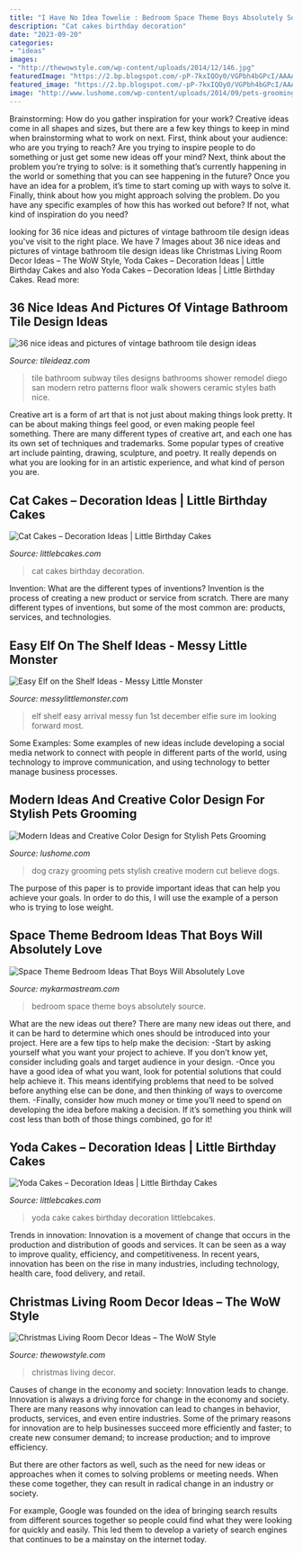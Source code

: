 ```yaml
---
title: "I Have No Idea Towelie : Bedroom Space Theme Boys Absolutely Source"
description: "Cat cakes birthday decoration"
date: "2023-09-20"
categories:
- "ideas"
images:
- "http://thewowstyle.com/wp-content/uploads/2014/12/146.jpg"
featuredImage: "https://2.bp.blogspot.com/-pP-7kxIQOy0/VGPbh4bGPcI/AAAAAAAABFk/JH7WeOQL_Rk/s1600/1500975_10151925407443089_1180067593_o.jpg"
featured_image: "https://2.bp.blogspot.com/-pP-7kxIQOy0/VGPbh4bGPcI/AAAAAAAABFk/JH7WeOQL_Rk/s1600/1500975_10151925407443089_1180067593_o.jpg"
image: "http://www.lushome.com/wp-content/uploads/2014/09/pets-grooming-dogs-fur-color-design-14.jpg"
---
```



Brainstorming: How do you gather inspiration for your work?
Creative ideas come in all shapes and sizes, but there are a few key things to keep in mind when brainstorming what to work on next. First, think about your audience: who are you trying to reach? Are you trying to inspire people to do something or just get some new ideas off your mind? Next, think about the problem you’re trying to solve: is it something that’s currently happening in the world or something that you can see happening in the future? Once you have an idea for a problem, it’s time to start coming up with ways to solve it. Finally, think about how you might approach solving the problem. Do you have any specific examples of how this has worked out before? If not, what kind of inspiration do you need?

	

		
looking for 36 nice ideas and pictures of vintage bathroom tile design ideas you've visit to the right place. We have 7 Images about 36 nice ideas and pictures of vintage bathroom tile design ideas like Christmas Living Room Decor Ideas – The WoW Style, Yoda Cakes – Decoration Ideas | Little Birthday Cakes and also Yoda Cakes – Decoration Ideas | Little Birthday Cakes. Read more:
		
    
## 36 Nice Ideas And Pictures Of Vintage Bathroom Tile Design Ideas

<img loading=lazy src="https://www.tileideaz.com/wp-content/uploads/2015/09/licious-bathroom-design-terrific-black-white-vintage-bathroom-tile-walk-in-shower-designs-for-small-bathrooms-bathroom-color-ideas-for-small-bathrooms.jpg" onerror="this.onerror=null;this.src='https://tse3.mm.bing.net/th?id=OIP.uUlQs1y9dmmYWTfrJWSJdgHaJ4&amp;pid=15.1';" alt="36 nice ideas and pictures of vintage bathroom tile design ideas">

_Source: tileideaz.com_

>tile bathroom subway tiles designs bathrooms shower remodel diego san modern retro patterns floor walk showers ceramic styles bath nice. 

	

Creative art is a form of art that is not just about making things look pretty. It can be about making things feel good, or even making people feel something. There are many different types of creative art, and each one has its own set of techniques and trademarks. Some popular types of creative art include painting, drawing, sculpture, and poetry. It really depends on what you are looking for in an artistic experience, and what kind of person you are.

    
## Cat Cakes – Decoration Ideas | Little Birthday Cakes

<img loading=lazy src="https://www.littlebcakes.com/wp-content/uploads/2014/01/Cat-Birthday-Cakes-Pictures-768x1024.jpg" onerror="this.onerror=null;this.src='https://tse3.mm.bing.net/th?id=OIP.DtKoUJYBVFrINkH6MsDqZAHaJ4&amp;pid=15.1';" alt="Cat Cakes – Decoration Ideas | Little Birthday Cakes">

_Source: littlebcakes.com_

>cat cakes birthday decoration. 

	

Invention: What are the different types of inventions?
Invention is the process of creating a new product or service from scratch. There are many different types of inventions, but some of the most common are: products, services, and technologies.

    
## Easy Elf On The Shelf Ideas - Messy Little Monster

<img loading=lazy src="https://2.bp.blogspot.com/-pP-7kxIQOy0/VGPbh4bGPcI/AAAAAAAABFk/JH7WeOQL_Rk/s1600/1500975_10151925407443089_1180067593_o.jpg" onerror="this.onerror=null;this.src='https://tse1.mm.bing.net/th?id=OIP.pcL_-hWkR_cXJtW53ak1KwHaJ4&amp;pid=15.1';" alt="Easy Elf on the Shelf Ideas - Messy Little Monster">

_Source: messylittlemonster.com_

>elf shelf easy arrival messy fun 1st december elfie sure im looking forward most. 

	

Some Examples:
Some examples of new ideas include developing a social media network to connect with people in different parts of the world, using technology to improve communication, and using technology to better manage business processes.

    
## Modern Ideas And Creative Color Design For Stylish Pets Grooming

<img loading=lazy src="http://www.lushome.com/wp-content/uploads/2014/09/pets-grooming-dogs-fur-color-design-14.jpg" onerror="this.onerror=null;this.src='https://tse3.mm.bing.net/th?id=OIP.7rySlSBi6cO_PuOjZt61BQHaFj&amp;pid=15.1';" alt="Modern Ideas and Creative Color Design for Stylish Pets Grooming">

_Source: lushome.com_

>dog crazy grooming pets stylish creative modern cut believe dogs. 

	

The purpose of this paper is to provide important ideas that can help you achieve your goals. In order to do this, I will use the example of a person who is trying to lose weight.

    
## Space Theme Bedroom Ideas That Boys Will Absolutely Love

<img loading=lazy src="https://mykarmastream.com/wp-content/uploads/2018/02/space-theme-bedroom-4-.jpg" onerror="this.onerror=null;this.src='https://tse3.mm.bing.net/th?id=OIP.I1qswdiEr13flu5ukc4q2AHaKW&amp;pid=15.1';" alt="Space Theme Bedroom Ideas That Boys Will Absolutely Love">

_Source: mykarmastream.com_

>bedroom space theme boys absolutely source. 

	

What are the new ideas out there?
There are many new ideas out there, and it can be hard to determine which ones should be introduced into your project. Here are a few tips to help make the decision: 
-Start by asking yourself what you want your project to achieve. If you don’t know yet, consider including goals and target audience in your design.
-Once you have a good idea of what you want, look for potential solutions that could help achieve it. This means identifying problems that need to be solved before anything else can be done, and then thinking of ways to overcome them.
-Finally, consider how much money or time you’ll need to spend on developing the idea before making a decision. If it’s something you think will cost less than both of those things combined, go for it!

    
## Yoda Cakes – Decoration Ideas | Little Birthday Cakes

<img loading=lazy src="https://www.littlebcakes.com/wp-content/uploads/2014/01/Yoda-Cake-Pictures.jpg" onerror="this.onerror=null;this.src='https://tse4.mm.bing.net/th?id=OIP.OTqsJgnAl_PUBytzwnlFmgHaFj&amp;pid=15.1';" alt="Yoda Cakes – Decoration Ideas | Little Birthday Cakes">

_Source: littlebcakes.com_

>yoda cake cakes birthday decoration littlebcakes. 

	

Trends in innovation:
Innovation is a movement of change that occurs in the production and distribution of goods and services. It can be seen as a way to improve quality, efficiency, and competitiveness. In recent years, innovation has been on the rise in many industries, including technology, health care, food delivery, and retail.

    
## Christmas Living Room Decor Ideas – The WoW Style

<img loading=lazy src="http://thewowstyle.com/wp-content/uploads/2014/12/146.jpg" onerror="this.onerror=null;this.src='https://tse3.mm.bing.net/th?id=OIP.DYEE0PqivQxGzaIp2YBmagHaLJ&amp;pid=15.1';" alt="Christmas Living Room Decor Ideas – The WoW Style">

_Source: thewowstyle.com_

>christmas living decor. 

	

Causes of change in the economy and society: Innovation leads to change.
Innovation is always a driving force for change in the economy and society. There are many reasons why innovation can lead to changes in behavior, products, services, and even entire industries. 
Some of the primary reasons for innovation are to help businesses succeed more efficiently and faster; to create new consumer demand; to increase production; and to improve efficiency. 

But there are other factors as well, such as the need for new ideas or approaches when it comes to solving problems or meeting needs. When these come together, they can result in radical change in an industry or society.

For example, Google was founded on the idea of bringing search results from different sources together so people could find what they were looking for quickly and easily. This led them to develop a variety of search engines that continues to be a mainstay on the internet today.

